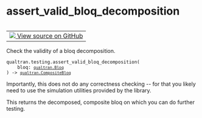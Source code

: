 # assert_valid_bloq_decomposition


<table class="tfo-notebook-buttons tfo-api nocontent" align="left">
<td>
  <a target="_blank" href="https://github.com/quantumlib/Qualtran/blob/main/qualtran/testing.py#L191-L201">
    <img src="https://www.tensorflow.org/images/GitHub-Mark-32px.png" />
    View source on GitHub
  </a>
</td>
</table>



Check the validity of a bloq decomposition.


<pre class="devsite-click-to-copy prettyprint lang-py tfo-signature-link">
<code>qualtran.testing.assert_valid_bloq_decomposition(
    bloq: <a href="../../qualtran/Bloq.html"><code>qualtran.Bloq</code></a>
) -> <a href="../../qualtran/CompositeBloq.html"><code>qualtran.CompositeBloq</code></a>
</code></pre>



<!-- Placeholder for "Used in" -->

Importantly, this does not do any correctness checking -- for that you likely
need to use the simulation utilities provided by the library.

This returns the decomposed, composite bloq on which you can do further testing.